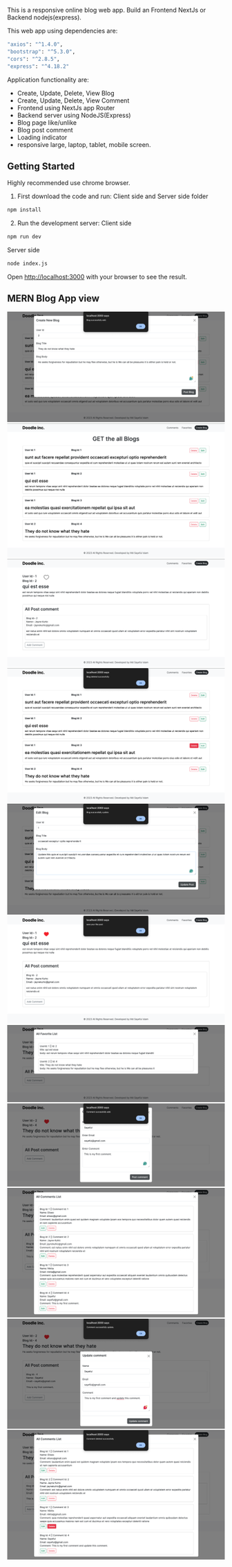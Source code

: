 This is a responsive online blog web app. Build an Frontend NextJs or Backend nodejs(express).

This web app using dependencies are:
```bash
"axios": "^1.4.0",
"bootstrap": "^5.3.0",
"cors": "^2.8.5",
"express": "^4.18.2"
```

Application functionality are:
- Create, Update, Delete, View Blog
- Create, Update, Delete, View Comment
- Frontend using NextJs app Router
- Backend server using NodeJS(Express)
- Blog page like/unlike
- Blog post comment
- Loading indicator
- responsive large, laptop, tablet, mobile screen.

## Getting Started
Highly recommended use chrome browser.

1. First download the code and run:
Client side and Server side folder
```bash
npm install
```

2. Run the development server:
Client side
```bash
npm run dev
```
Server side
```bash
node index.js
```

Open [http://localhost:3000](http://localhost:3000) with your browser to see the result.

## MERN Blog App view
![](client/public/createBlog.png)
![](client/public/blogHome.png)
![](client/public/blogPage.png)
![](client/public/deleteBlog.png)
![](client/public/editBlog.png)
![](client/public/likePage.png)
![](client/public/favoriteList.png)
![](client/public/addComment.png)
![](client/public/allComment.png)
![](client/public/updateComment.png)
![](client/public/deleteComment.png)

